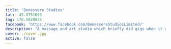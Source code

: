 ```yaml
---
title: 'Benessere Studios'
lat: -45.8751603
lng: 170.5029835
facebook: 'https://www.facebook.com/BenessereStudiosLimited/'
description: "A massage and art studio which briefly did gigs when it was located in Capitol Building on Princes Street. It's now located in Consultancy House."
cover: ./cover.jpg
active: false
---
```

